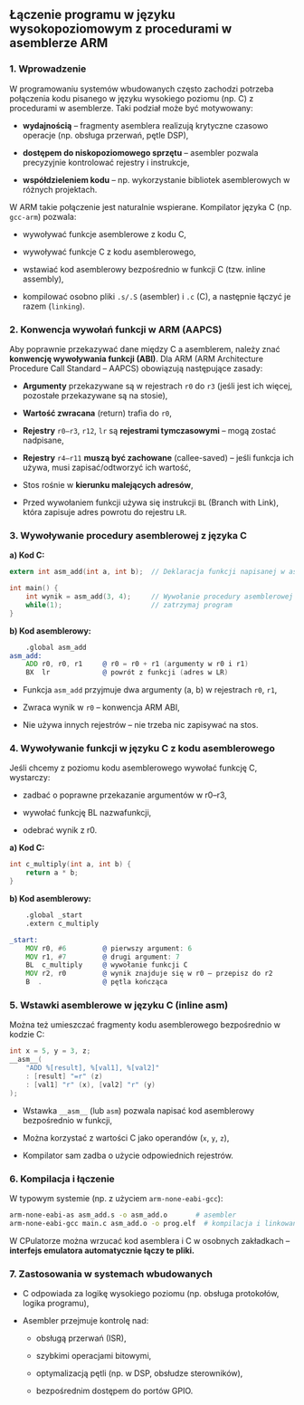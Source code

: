 ## Łączenie programu w języku wysokopoziomowym z procedurami w asemblerze ARM

### 1. Wprowadzenie

W programowaniu systemów wbudowanych często zachodzi potrzeba połączenia kodu pisanego w języku wysokiego poziomu (np. C) z procedurami w asemblerze. Taki podział może być motywowany:

* **wydajnością** – fragmenty asemblera realizują krytyczne czasowo operacje (np. obsługa przerwań, pętle DSP),

* **dostępem do niskopoziomowego sprzętu** – asembler pozwala precyzyjnie kontrolować rejestry i instrukcje,

* **współdzieleniem kodu** – np. wykorzystanie bibliotek asemblerowych w różnych projektach.

W ARM takie połączenie jest naturalnie wspierane. Kompilator języka C (np. `gcc-arm`) pozwala:

* wywoływać funkcje asemblerowe z kodu C,

* wywoływać funkcje C z kodu asemblerowego,

* wstawiać kod asemblerowy bezpośrednio w funkcji C (tzw. inline assembly),

* kompilować osobno pliki `.s/.S` (asembler) i `.c` (C), a następnie łączyć je razem (`linking`).

### 2. Konwencja wywołań funkcji w ARM (AAPCS)

Aby poprawnie przekazywać dane między C a asemblerem, należy znać **konwencję wywoływania funkcji (ABI)**. Dla ARM (ARM Architecture Procedure Call Standard – AAPCS) obowiązują następujące zasady:

* **Argumenty** przekazywane są w rejestrach `r0` do `r3` (jeśli jest ich więcej, pozostałe przekazywane są na stosie),

* **Wartość zwracana** (return) trafia do `r0`,

* **Rejestry** `r0–r3`, `r12`, `lr` są **rejestrami tymczasowymi** – mogą zostać nadpisane,

* **Rejestry** `r4–r11` **muszą być zachowane** (callee-saved) – jeśli funkcja ich używa, musi zapisać/odtworzyć ich wartość,

* Stos rośnie w **kierunku malejących adresów**,

* Przed wywołaniem funkcji używa się instrukcji `BL` (Branch with Link), która zapisuje adres powrotu do rejestru `LR`.

### 3. Wywoływanie procedury asemblerowej z języka C

**a) Kod C:**

```c
extern int asm_add(int a, int b);  // Deklaracja funkcji napisanej w asemblerze

int main() {
    int wynik = asm_add(3, 4);     // Wywołanie procedury asemblerowej
    while(1);                      // zatrzymaj program
}
```

**b) Kod asemblerowy:**

```asm
    .global asm_add
asm_add:
    ADD r0, r0, r1     @ r0 = r0 + r1 (argumenty w r0 i r1)
    BX  lr             @ powrót z funkcji (adres w LR)
```

* Funkcja `asm_add` przyjmuje dwa argumenty (a, b) w rejestrach `r0`, `r1`,

* Zwraca wynik w `r0` – konwencja ARM ABI,

* Nie używa innych rejestrów – nie trzeba nic zapisywać na stos.

### 4. Wywoływanie funkcji w języku C z kodu asemblerowego

Jeśli chcemy z poziomu kodu asemblerowego wywołać funkcję C, wystarczy:

* zadbać o poprawne przekazanie argumentów w r0–r3,

* wywołać funkcję BL nazwafunkcji,

* odebrać wynik z r0.

**a) Kod C:**

```c
int c_multiply(int a, int b) {
    return a * b;
}
```

**b) Kod asemblerowy:**

```asm
    .global _start
    .extern c_multiply

_start:
    MOV r0, #6         @ pierwszy argument: 6
    MOV r1, #7         @ drugi argument: 7
    BL  c_multiply     @ wywołanie funkcji C
    MOV r2, r0         @ wynik znajduje się w r0 – przepisz do r2
    B  .               @ pętla kończąca
```

### 5. Wstawki asemblerowe w języku C (inline asm)

Można też umieszczać fragmenty kodu asemblerowego bezpośrednio w kodzie C:

```c
int x = 5, y = 3, z;
__asm__(
    "ADD %[result], %[val1], %[val2]"
    : [result] "=r" (z)
    : [val1] "r" (x), [val2] "r" (y)
);
```

* Wstawka `__asm__` (lub `asm`) pozwala napisać kod asemblerowy bezpośrednio w funkcji,

* Można korzystać z wartości C jako operandów (`x`, `y`, `z`),

* Kompilator sam zadba o użycie odpowiednich rejestrów.

### 6. Kompilacja i łączenie

W typowym systemie (np. z użyciem `arm-none-eabi-gcc`):

```bash
arm-none-eabi-as asm_add.s -o asm_add.o       # asembler
arm-none-eabi-gcc main.c asm_add.o -o prog.elf  # kompilacja i linkowanie razem
```

W CPulatorze można wrzucać kod asemblera i C w osobnych zakładkach – **interfejs emulatora automatycznie łączy te pliki.**

### 7. Zastosowania w systemach wbudowanych

* C odpowiada za logikę wysokiego poziomu (np. obsługa protokołów, logika programu),

* Asembler przejmuje kontrolę nad:

    * obsługą przerwań (ISR),

    * szybkimi operacjami bitowymi,

    * optymalizacją pętli (np. w DSP, obsłudze sterowników),

    * bezpośrednim dostępem do portów GPIO.